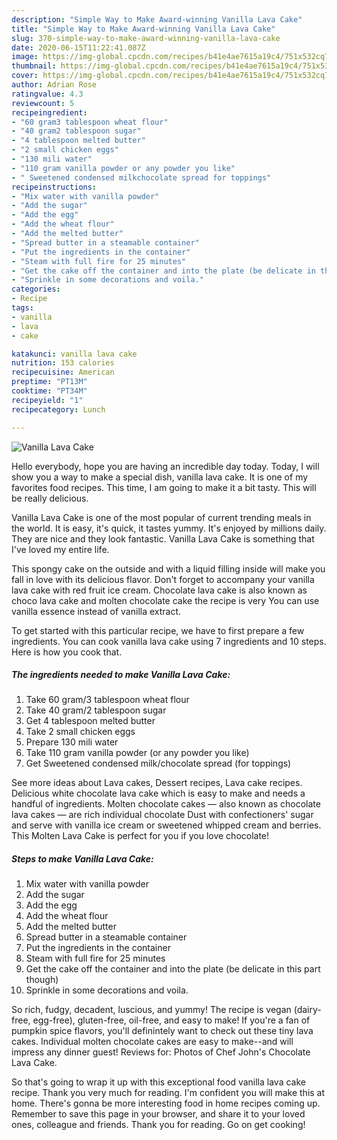 ```yaml
---
description: "Simple Way to Make Award-winning Vanilla Lava Cake"
title: "Simple Way to Make Award-winning Vanilla Lava Cake"
slug: 370-simple-way-to-make-award-winning-vanilla-lava-cake
date: 2020-06-15T11:22:41.087Z
image: https://img-global.cpcdn.com/recipes/b41e4ae7615a19c4/751x532cq70/vanilla-lava-cake-recipe-main-photo.jpg
thumbnail: https://img-global.cpcdn.com/recipes/b41e4ae7615a19c4/751x532cq70/vanilla-lava-cake-recipe-main-photo.jpg
cover: https://img-global.cpcdn.com/recipes/b41e4ae7615a19c4/751x532cq70/vanilla-lava-cake-recipe-main-photo.jpg
author: Adrian Rose
ratingvalue: 4.3
reviewcount: 5
recipeingredient:
- "60 gram3 tablespoon wheat flour"
- "40 gram2 tablespoon sugar"
- "4 tablespoon melted butter"
- "2 small chicken eggs"
- "130 mili water"
- "110 gram vanilla powder or any powder you like"
- " Sweetened condensed milkchocolate spread for toppings"
recipeinstructions:
- "Mix water with vanilla powder"
- "Add the sugar"
- "Add the egg"
- "Add the wheat flour"
- "Add the melted butter"
- "Spread butter in a steamable container"
- "Put the ingredients in the container"
- "Steam with full fire for 25 minutes"
- "Get the cake off the container and into the plate (be delicate in this part though)"
- "Sprinkle in some decorations and voila."
categories:
- Recipe
tags:
- vanilla
- lava
- cake

katakunci: vanilla lava cake 
nutrition: 153 calories
recipecuisine: American
preptime: "PT13M"
cooktime: "PT34M"
recipeyield: "1"
recipecategory: Lunch

---
```



![Vanilla Lava Cake](https://img-global.cpcdn.com/recipes/b41e4ae7615a19c4/751x532cq70/vanilla-lava-cake-recipe-main-photo.jpg)

Hello everybody, hope you are having an incredible day today. Today, I will show you a way to make a special dish, vanilla lava cake. It is one of my favorites food recipes. This time, I am going to make it a bit tasty. This will be really delicious.

Vanilla Lava Cake is one of the most popular of current trending meals in the world. It is easy, it's quick, it tastes yummy. It's enjoyed by millions daily. They are nice and they look fantastic. Vanilla Lava Cake is something that I've loved my entire life.

This spongy cake on the outside and with a liquid filling inside will make you fall in love with its delicious flavor. Don&#39;t forget to accompany your vanilla lava cake with red fruit ice cream. Chocolate lava cake is also known as choco lava cake and molten chocolate cake the recipe is very You can use vanilla essence instead of vanilla extract.


To get started with this particular recipe, we have to first prepare a few ingredients. You can cook vanilla lava cake using 7 ingredients and 10 steps. Here is how you cook that.

<!--inarticleads1-->

##### The ingredients needed to make Vanilla Lava Cake:

1. Take 60 gram/3 tablespoon wheat flour
1. Take 40 gram/2 tablespoon sugar
1. Get 4 tablespoon melted butter
1. Take 2 small chicken eggs
1. Prepare 130 mili water
1. Take 110 gram vanilla powder (or any powder you like)
1. Get  Sweetened condensed milk/chocolate spread (for toppings)


See more ideas about Lava cakes, Dessert recipes, Lava cake recipes. Delicious white chocolate lava cake which is easy to make and needs a handful of ingredients. Molten chocolate cakes — also known as chocolate lava cakes — are rich individual chocolate Dust with confectioners&#39; sugar and serve with vanilla ice cream or sweetened whipped cream and berries. This Molten Lava Cake is perfect for you if you love chocolate! 

<!--inarticleads2-->

##### Steps to make Vanilla Lava Cake:

1. Mix water with vanilla powder
1. Add the sugar
1. Add the egg
1. Add the wheat flour
1. Add the melted butter
1. Spread butter in a steamable container
1. Put the ingredients in the container
1. Steam with full fire for 25 minutes
1. Get the cake off the container and into the plate (be delicate in this part though)
1. Sprinkle in some decorations and voila.


So rich, fudgy, decadent, luscious, and yummy! The recipe is vegan (dairy-free, egg-free), gluten-free, oil-free, and easy to make! If you&#39;re a fan of pumpkin spice flavors, you&#39;ll definintely want to check out these tiny lava cakes. Individual molten chocolate cakes are easy to make--and will impress any dinner guest! Reviews for: Photos of Chef John&#39;s Chocolate Lava Cake. 

So that's going to wrap it up with this exceptional food vanilla lava cake recipe. Thank you very much for reading. I'm confident you will make this at home. There's gonna be more interesting food in home recipes coming up. Remember to save this page in your browser, and share it to your loved ones, colleague and friends. Thank you for reading. Go on get cooking!
